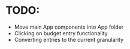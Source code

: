 # TODO: 
  * Move main App components into App folder
  * Clicking on budget entry functionality
  * Converting entries to the current granularity

